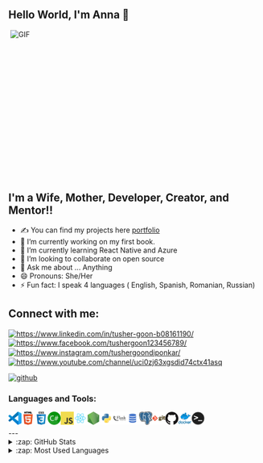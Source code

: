 ## Hello World, I'm Anna  👋

 <img align="right" alt="GIF" src="https://scontent.fdac24-1.fna.fbcdn.net/v/t1.6435-9/31543103_418280648643655_7862482443339563008_n.jpg?_nc_cat=102&ccb=1-5&_nc_sid=e3f864&_nc_eui2=AeEkNekUAmNvOEFLS4MEXRqKHUwAAOB8wjEdTAAA4HzCMfU0E8Ik-VLzD-cnlo1cl3MtFk-92LMM_ms8L1dcGmQG&_nc_ohc=46SuJKIKlg4AX87waPu&_nc_ht=scontent.fdac24-1.fna&oh=4cd61260bacb6ae3194e025c29f9c944&oe=61C188C4" width="500" height="320" />


## I'm a Wife, Mother, Developer, Creator, and Mentor!!
- ✍ You can find my projects here [portfolio]
- 🔭 I’m currently working on my first book.
- 🌱 I’m currently learning React Native and Azure
- 👯 I’m looking to collaborate on open source
- 💬 Ask me about ... Anything
- 😄 Pronouns: She/Her
- ⚡ Fun fact: I speak 4 languages ( English, Spanish, Romanian, Russian)



<h2 align="left">Connect with me:</h2
<p align="left">
<a href="https://linkedin.com/in/https://www.linkedin.com/in/tusher-goon-b08161190/" target="blank"><img align="center" src="https://raw.githubusercontent.com/rahuldkjain/github-profile-readme-generator/master/src/images/icons/Social/linked-in-alt.svg" alt="https://www.linkedin.com/in/tusher-goon-b08161190/" height="30" width="40" /></a>
<a href="https://fb.com/https://www.facebook.com/tushergoon123456789/" target="blank"><img align="center" src="https://raw.githubusercontent.com/rahuldkjain/github-profile-readme-generator/master/src/images/icons/Social/facebook.svg" alt="https://www.facebook.com/tushergoon123456789/" height="30" width="40" /></a>
<a href="https://instagram.com/https://www.instagram.com/tushergoondiponkar/" target="blank"><img align="center" src="https://raw.githubusercontent.com/rahuldkjain/github-profile-readme-generator/master/src/images/icons/Social/instagram.svg" alt="https://www.instagram.com/tushergoondiponkar/" height="30" width="40" /></a>
<a href="https://www.youtube.com/c/https://www.youtube.com/channel/uci0zj63xgsdid74ctx41asq" target="blank"><img align="center" src="https://raw.githubusercontent.com/rahuldkjain/github-profile-readme-generator/master/src/images/icons/Social/youtube.svg" alt="https://www.youtube.com/channel/uci0zj63xgsdid74ctx41asq" height="30" width="40" /></a>

[<img src='https://cdn.jsdelivr.net/npm/simple-icons@3.0.1/icons/github.svg' alt='github' height='40'>](https://github.com/https://github.com/tusher-kumar-goon)  

 </p>




### Languages and Tools:

[<img align="left" alt="Visual Studio Code" width="26px" src="https://raw.githubusercontent.com/github/explore/80688e429a7d4ef2fca1e82350fe8e3517d3494d/topics/visual-studio-code/visual-studio-code.png" />][youtube]
[<img align="left" alt="HTML5" width="26px" src="https://raw.githubusercontent.com/github/explore/80688e429a7d4ef2fca1e82350fe8e3517d3494d/topics/html/html.png" />][youtube]
[<img align="left" alt="CSS3" width="26px" src="https://raw.githubusercontent.com/github/explore/80688e429a7d4ef2fca1e82350fe8e3517d3494d/topics/css/css.png" />][youtube]
[<img align="left" alt="CSharp" width="26px" src="https://raw.githubusercontent.com/github/explore/80688e429a7d4ef2fca1e82350fe8e3517d3494d/topics/csharp/csharp.png" />][youtube]
[<img align="left" alt="JavaScript" width="26px" src="https://raw.githubusercontent.com/github/explore/80688e429a7d4ef2fca1e82350fe8e3517d3494d/topics/javascript/javascript.png" />][youtube]
[<img align="left" alt="React" width="26px" src="https://raw.githubusercontent.com/github/explore/80688e429a7d4ef2fca1e82350fe8e3517d3494d/topics/react/react.png" />][youtube]
[<img align="left" alt="Node.js" width="26px" src="https://raw.githubusercontent.com/github/explore/80688e429a7d4ef2fca1e82350fe8e3517d3494d/topics/nodejs/nodejs.png" />][youtube]
[<img align="left" alt="python" width="26px" src="https://raw.githubusercontent.com/github/explore/80688e429a7d4ef2fca1e82350fe8e3517d3494d/topics/python/python.png" />][youtube]
[<img align="left" alt="flask" width="26px" src="https://raw.githubusercontent.com/github/explore/80688e429a7d4ef2fca1e82350fe8e3517d3494d/topics/flask/flask.png" />][youtube]
[<img align="left" alt="SQL" width="26px" src="https://raw.githubusercontent.com/github/explore/80688e429a7d4ef2fca1e82350fe8e3517d3494d/topics/sql/sql.png" />][youtube]
[<img align="left" alt="postgreSQL" width="26px" src="https://raw.githubusercontent.com/github/explore/80688e429a7d4ef2fca1e82350fe8e3517d3494d/topics/postgresql/postgresql.png" />][youtube]
[<img align="left" alt="Git" width="26px" src="https://raw.githubusercontent.com/github/explore/80688e429a7d4ef2fca1e82350fe8e3517d3494d/topics/git/git.png" />][youtube]
[<img align="left" alt="GitHub" width="26px" src="https://raw.githubusercontent.com/github/explore/78df643247d429f6cc873026c0622819ad797942/topics/github/github.png" />][youtube]
[<img align="left" alt="Docker" width="26px" src="https://raw.githubusercontent.com/github/explore/80688e429a7d4ef2fca1e82350fe8e3517d3494d/topics/docker/docker.png" />][youtube]
[<img align="left" alt="Terminal" width="26px" src="https://raw.githubusercontent.com/github/explore/80688e429a7d4ef2fca1e82350fe8e3517d3494d/topics/terminal/terminal.png" />][youtube]

<br />
<br />
---

<details>
  <summary>:zap: GitHub Stats</summary>

  <img align="left" alt="Anna's GitHub Stats" src="https://github-readme-stats.vercel.app/api?username=arsentieva&show_icons=true&hide_border=true" />

</details>

<details>
  <summary>:zap: Most Used Languages</summary>

<img align="left" alt="Anna's GitHub Top Languages" src="https://github-readme-stats.vercel.app/api/top-langs/?username=arsentieva" />

</details>

[website]: https://holistic-developer.com/
[youtube]: https://www.youtube.com/channel/UCD6bHzIZCJJcJD6QHGUIyrw
[instagram]: https://www.instagram.com/holistic_developer/
[linkedin]: https://linkedin.com/in/annaarsentieva
[portfolio]: https://arsentieva.github.io/profile/
